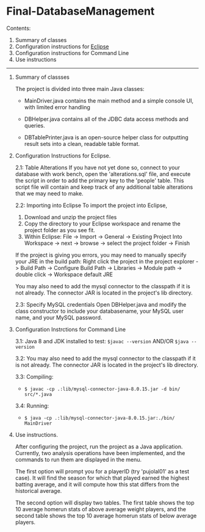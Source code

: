 # Final-DatabaseManagement

Contents:
1. Summary of classes
2. Configuration instructions for [Eclipse](https://www.eclipse.org/downloads/)
3. Configuration instructions for Command Line
4. Use instructions
---------------------------------
1. Summary of classses

    The project is divided into three main Java classes: 
      * MainDriver.java contains the main method and a simple console UI, with limited error handling

      * DBHelper.java contains all of the JDBC data access methods and queries. 

      * DBTablePrinter.java is an open-source helper class for outputting result sets into a clean, readable table format.

2. Configuration Instructions for Eclipse.

   2.1: Table Alterations
   If you have not yet done so, connect to your database with work bench, open the 'alterations.sql' file, and execute the script in order to add the primary key to the 'people' table. This script file will contain and keep track of any additional table alterations that we may need to make.

   2.2: Importing into Eclipse
   To import the project into Eclipse, 
     1. Download and unzip the project files 
     2. Copy the directory to your Eclipse workspace and rename the project folder as you see fit.
     3. Within Eclipse: File -> Import -> General -> Existing Project Into Workspace -> next -> browse -> select the project folder -> Finish
  
     If the project is giving you errors, you may need to manually specify your JRE in the build path: Right click the project in the project explorer -> Build Path -> Configure Build Path -> Libraries -> Module path -> double click -> Workspace default JRE

     You may also need to add the mysql connector to the classpath if it is not already. The connector JAR is located in the project's lib directory.

   2.3: Specify MySQL credentials
    Open DBHelper.java and modify the class constructor to include your databasename, your MySQL user name, and your MySQL password.

3. Configuration Instrctions for Command Line

    3.1: Java 8 and JDK installed to test: `$javac --version` AND/OR `$java --version`
    
    3.2: You may also need to add the mysql connector to the classpath if it is not already. The connector JAR is located in the project's lib directory.
    
    3.3: Compiling:
      - `$ javac -cp .:lib/mysql-connector-java-8.0.15.jar -d bin/ src/*.java`
      
    3.4: Running:
      - `$ java -cp .:lib/mysql-connector-java-8.0.15.jar:./bin/ MainDriver`
4. Use instructions.

   After configuring the project, run the project as a Java application. Currently, two analysis operations have been implemented, and the commands to run them are displayed in the menu.

   The first option will prompt you for a playerID (try 'pujolal01' as a test case). It will find the season for which that played earned the highest batting average, and it will compute how this stat differs from the historical average.

   The second option will display two tables. The first table shows the top 10 average homerun stats of above average weight players, and the second table shows the top 10 average homerun stats of below average players. 
